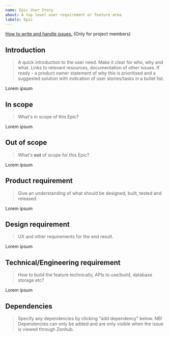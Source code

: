 ```yaml
---
name: Epic User Story
about: A top level user requirement or feature area
labels: Epic
---
```



[How to write and handle issues.](https://confluence.brreg.no/x/Wg81Bw) (Only for project members)
## Introduction
> A quick introduction to the user need. Make it clear for who, why and what.
> Links to relevant resources, documentation of other issues. If ready - a product owner statement of why this is prioritised and a suggested solution with indication of user stories/tasks in a bullet list.

Lorem ipsum

## In scope
> What's in scope of this Epic?

Lorem ipsum

## Out of scope
> What's **out** of scope for this Epic?

Lorem ipsum

## Product requirement
> Give an understanding of what should be designed, built, tested and released.

Lorem ipsum

## Design requirement
> UX and other requirements for the end result.

Lorem ipsum

## Technical/Engineering requirement
> How to build the feature technically, APIs to use/build, database storage etc?

Lorem ipsum

## Dependencies
> Specify any dependencies by clicking "add dependency" below.
> NB! Dependencies can only be added and are only visible when the issue is viewed through Zenhub.
